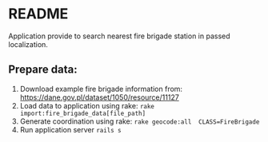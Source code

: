 # README

Application provide to search nearest fire brigade station in passed localization.

## Prepare data:

1. Download example fire brigade information from: https://dane.gov.pl/dataset/1050/resource/11127
2. Load data to application using rake: ```rake import:fire_brigade_data[file_path] ```
3. Generate coordination using rake: ```rake geocode:all  CLASS=FireBrigade```
4. Run application server ```rails s```
